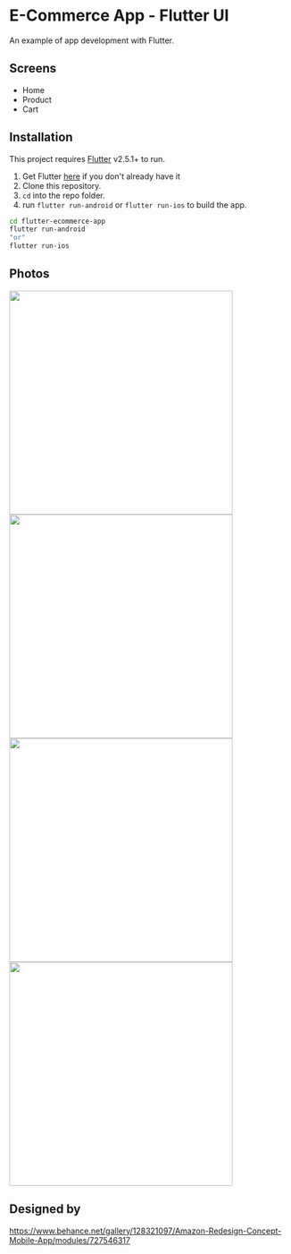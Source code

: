 # E-Commerce App - Flutter UI
An example of app development with Flutter.

## Screens
- Home
- Product
- Cart

## Installation
This project requires [Flutter](https://flutter.dev) v2.5.1+ to run.
1. Get Flutter [here](https://flutter.dev) if you don't already have it
2. Clone this repository.
3. `cd` into the repo folder.
4. run `flutter run-android` or `flutter run-ios` to build the app.

```sh
cd flutter-ecommerce-app
flutter run-android
"or"
flutter run-ios
```
## Photos
<img src="screenshot/1.png" width="400">
<img src="screenshot/2.png" width="400">
<img src="screenshot/3.png" width="400">
<img src="screenshot/4.png" width="400">

## Designed by
https://www.behance.net/gallery/128321097/Amazon-Redesign-Concept-Mobile-App/modules/727546317
